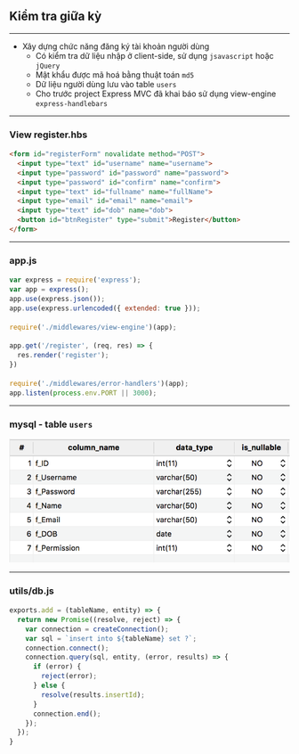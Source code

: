 <!-- .slide: class="center" -->

## Kiểm tra giữa kỳ

---

- Xây dựng chức năng đăng ký tài khoản người dùng
  - Có kiểm tra dữ liệu nhập ở client-side, sử dụng `jsavascript` hoặc `jQuery`
  - Mật khẩu được mã hoá bằng thuật toán `md5`
  - Dữ liệu người dùng lưu vào table `users`
  - Cho trước project Express MVC đã khai báo sử dụng view-engine `express-handlebars`

---

### View register.hbs

```html
<form id="registerForm" novalidate method="POST">
  <input type="text" id="username" name="username">
  <input type="password" id="password" name="password">
  <input type="password" id="confirm" name="confirm">
  <input type="text" id="fullname" name="fullName">
  <input type="email" id="email" name="email">
  <input type="text" id="dob" name="dob">
  <button id="btnRegister" type="submit">Register</button>
</form>
```

---

### app.js

```js
var express = require('express');
var app = express();
app.use(express.json());
app.use(express.urlencoded({ extended: true }));

require('./middlewares/view-engine')(app);

app.get('/register', (req, res) => {
  res.render('register');
})

require('./middlewares/error-handlers')(app);
app.listen(process.env.PORT || 3000);
```

---

### mysql - table `users`

![](db.png)

---

### utils/db.js

```js
exports.add = (tableName, entity) => {
  return new Promise((resolve, reject) => {
    var connection = createConnection();
    var sql = `insert into ${tableName} set ?`;
    connection.connect();
    connection.query(sql, entity, (error, results) => {
      if (error) {
        reject(error);
      } else {
        resolve(results.insertId);
      }
      connection.end();
    });
  });
}
```